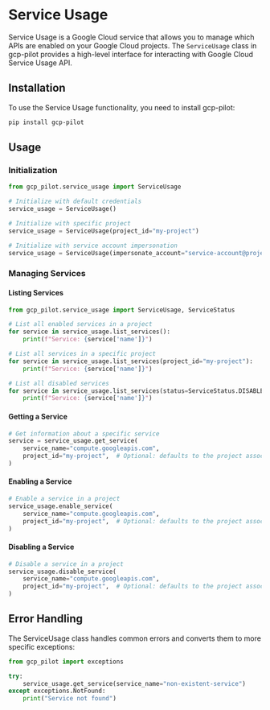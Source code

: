 # Service Usage

Service Usage is a Google Cloud service that allows you to manage which APIs are enabled on your Google Cloud projects. The `ServiceUsage` class in gcp-pilot provides a high-level interface for interacting with Google Cloud Service Usage API.

## Installation

To use the Service Usage functionality, you need to install gcp-pilot:

```bash
pip install gcp-pilot
```

## Usage

### Initialization

```python
from gcp_pilot.service_usage import ServiceUsage

# Initialize with default credentials
service_usage = ServiceUsage()

# Initialize with specific project
service_usage = ServiceUsage(project_id="my-project")

# Initialize with service account impersonation
service_usage = ServiceUsage(impersonate_account="service-account@project-id.iam.gserviceaccount.com")
```

### Managing Services

#### Listing Services

```python
from gcp_pilot.service_usage import ServiceUsage, ServiceStatus

# List all enabled services in a project
for service in service_usage.list_services():
    print(f"Service: {service['name']}")

# List all services in a specific project
for service in service_usage.list_services(project_id="my-project"):
    print(f"Service: {service['name']}")

# List all disabled services
for service in service_usage.list_services(status=ServiceStatus.DISABLED):
    print(f"Service: {service['name']}")
```

#### Getting a Service

```python
# Get information about a specific service
service = service_usage.get_service(
    service_name="compute.googleapis.com",
    project_id="my-project",  # Optional: defaults to the project associated with credentials
)
```

#### Enabling a Service

```python
# Enable a service in a project
service_usage.enable_service(
    service_name="compute.googleapis.com",
    project_id="my-project",  # Optional: defaults to the project associated with credentials
)
```

#### Disabling a Service

```python
# Disable a service in a project
service_usage.disable_service(
    service_name="compute.googleapis.com",
    project_id="my-project",  # Optional: defaults to the project associated with credentials
)
```

## Error Handling

The ServiceUsage class handles common errors and converts them to more specific exceptions:

```python
from gcp_pilot import exceptions

try:
    service_usage.get_service(service_name="non-existent-service")
except exceptions.NotFound:
    print("Service not found")
```